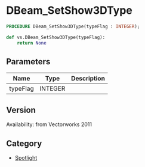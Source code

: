# DBeam_SetShow3DType

```pascal
PROCEDURE DBeam_SetShow3DType(typeFlag : INTEGER);
```

```python
def vs.DBeam_SetShow3DType(typeFlag):
    return None
```

## Parameters
|Name|Type|Description|
|---|---|---|
|typeFlag|INTEGER|   |

## Version
Availability: from Vectorworks 2011

## Category
* [Spotlight](../Categories/Spotlight.md)
